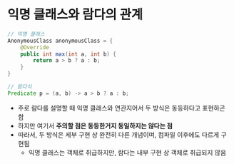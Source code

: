 # 익명 클래스와 람다의 관계

```java
// 익명 클래스
AnonymousClass anonymousClass = {
	@Override
	public int max(int a, int b) {
		return a > b ? a : b;
	}
}

// 람다식
Predicate p = (a, b) -> a > b ? a : b;
```

* 주로 람다를 설명할 때 익명 클래스와 연관지어서 두 방식은 동등하다고 표현하곤 함
* 하지만 여기서 **주의할 점은 동등한거지 동일하지는 않다는 점**
* 따라서, 두 방식은 세부 구현 상 완전히 다른 개념이며, 컴파일 이후에도 다르게 구현됨
	* 익명 클래스는 객체로 취급하지만, 람다는 내부 구현 상 객체로 취급되지 않음